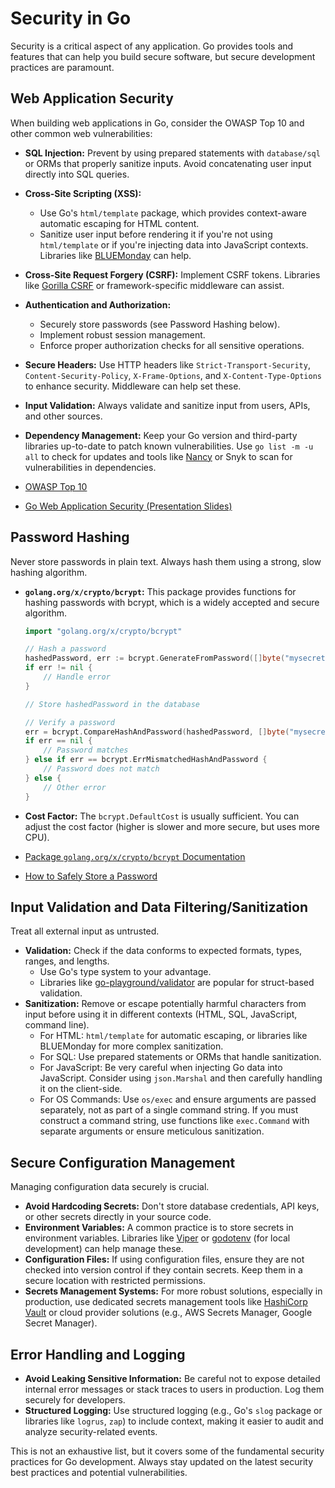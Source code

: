 # Security in Go

Security is a critical aspect of any application. Go provides tools and features that can help you build secure software, but secure development practices are paramount.

## Web Application Security

When building web applications in Go, consider the OWASP Top 10 and other common web vulnerabilities:

- **SQL Injection:** Prevent by using prepared statements with `database/sql` or ORMs that properly sanitize inputs. Avoid concatenating user input directly into SQL queries.
- **Cross-Site Scripting (XSS):**
    - Use Go's `html/template` package, which provides context-aware automatic escaping for HTML content.
    - Sanitize user input before rendering it if you're not using `html/template` or if you're injecting data into JavaScript contexts. Libraries like [BLUEMonday](https://github.com/microcosm-cc/bluemonday) can help.
- **Cross-Site Request Forgery (CSRF):** Implement CSRF tokens. Libraries like [Gorilla CSRF](https://github.com/gorilla/csrf) or framework-specific middleware can assist.
- **Authentication and Authorization:**
    - Securely store passwords (see Password Hashing below).
    - Implement robust session management.
    - Enforce proper authorization checks for all sensitive operations.
- **Secure Headers:** Use HTTP headers like `Strict-Transport-Security`, `Content-Security-Policy`, `X-Frame-Options`, and `X-Content-Type-Options` to enhance security. Middleware can help set these.
- **Input Validation:** Always validate and sanitize input from users, APIs, and other sources.
- **Dependency Management:** Keep your Go version and third-party libraries up-to-date to patch known vulnerabilities. Use `go list -m -u all` to check for updates and tools like [Nancy](https://github.com/sonatype-nexus-community/nancy) or Snyk to scan for vulnerabilities in dependencies.

- [OWASP Top 10](https://owasp.org/www-project-top-ten/)
- [Go Web Application Security (Presentation Slides)](https://speakerdeck.com/golangnews/go-web-application-security)

## Password Hashing

Never store passwords in plain text. Always hash them using a strong, slow hashing algorithm.

- **`golang.org/x/crypto/bcrypt`:** This package provides functions for hashing passwords with bcrypt, which is a widely accepted and secure algorithm.

   ```go
   import "golang.org/x/crypto/bcrypt"

   // Hash a password
   hashedPassword, err := bcrypt.GenerateFromPassword([]byte("mysecretpassword"), bcrypt.DefaultCost)
   if err != nil {
       // Handle error
   }

   // Store hashedPassword in the database

   // Verify a password
   err = bcrypt.CompareHashAndPassword(hashedPassword, []byte("mysecretpassword"))
   if err == nil {
       // Password matches
   } else if err == bcrypt.ErrMismatchedHashAndPassword {
       // Password does not match
   } else {
       // Other error
   }
   ```
- **Cost Factor:** The `bcrypt.DefaultCost` is usually sufficient. You can adjust the cost factor (higher is slower and more secure, but uses more CPU).

- [Package `golang.org/x/crypto/bcrypt` Documentation](https://pkg.go.dev/golang.org/x/crypto/bcrypt)
- [How to Safely Store a Password](https://codahale.com/how-to-safely-store-a-password/)

## Input Validation and Data Filtering/Sanitization

Treat all external input as untrusted.

- **Validation:** Check if the data conforms to expected formats, types, ranges, and lengths.
    - Use Go's type system to your advantage.
    - Libraries like [go-playground/validator](https://github.com/go-playground/validator) are popular for struct-based validation.
- **Sanitization:** Remove or escape potentially harmful characters from input before using it in different contexts (HTML, SQL, JavaScript, command line).
    - For HTML: `html/template` for automatic escaping, or libraries like BLUEMonday for more complex sanitization.
    - For SQL: Use prepared statements or ORMs that handle sanitization.
    - For JavaScript: Be very careful when injecting Go data into JavaScript. Consider using `json.Marshal` and then carefully handling it on the client-side.
    - For OS Commands: Use `os/exec` and ensure arguments are passed separately, not as part of a single command string. If you must construct a command string, use functions like `exec.Command` with separate arguments or ensure meticulous sanitization.

## Secure Configuration Management

Managing configuration data securely is crucial.

- **Avoid Hardcoding Secrets:** Don't store database credentials, API keys, or other secrets directly in your source code.
- **Environment Variables:** A common practice is to store secrets in environment variables. Libraries like [Viper](https://github.com/spf13/viper) or [godotenv](https://github.com/joho/godotenv) (for local development) can help manage these.
- **Configuration Files:** If using configuration files, ensure they are not checked into version control if they contain secrets. Keep them in a secure location with restricted permissions.
- **Secrets Management Systems:** For more robust solutions, especially in production, use dedicated secrets management tools like [HashiCorp Vault](https://www.vaultproject.io/) or cloud provider solutions (e.g., AWS Secrets Manager, Google Secret Manager).

## Error Handling and Logging

- **Avoid Leaking Sensitive Information:** Be careful not to expose detailed internal error messages or stack traces to users in production. Log them securely for developers.
- **Structured Logging:** Use structured logging (e.g., Go's `slog` package or libraries like `logrus`, `zap`) to include context, making it easier to audit and analyze security-related events.

This is not an exhaustive list, but it covers some of the fundamental security practices for Go development. Always stay updated on the latest security best practices and potential vulnerabilities.
